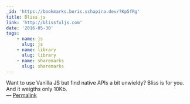 ```yaml
---
_id: 'https://bookmarks.boris.schapira.dev/?Kp5fRg'
title: Bliss.js
link: 'http://blissfuljs.com'
date: '2016-05-30'
tags:
    - name: js
      slug: js
    - name: library
      slug: library
    - name: sharemarks
      slug: sharemarks
---
```


Want to use Vanilla JS but find native APIs a bit unwieldy? Bliss is for you.
And it weigths only 10Kb. <br>&#8212;
<a href="https://bookmarks.boris.schapira.dev/?Kp5fRg" title="Permalink">Permalink</a>
